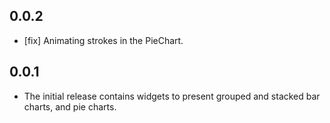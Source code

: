 ## 0.0.2

* [fix] Animating strokes in the PieChart.

## 0.0.1

* The initial release contains widgets to present grouped and stacked bar charts, and pie charts.
